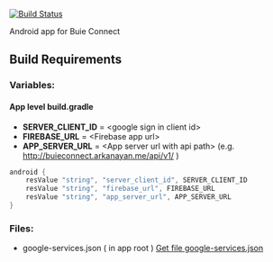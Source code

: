 [![Build Status](https://travis-ci.org/BuieConnect/BuieConnect-Android.svg?branch=master)](https://travis-ci.org/BuieConnect/BuieConnect-Android)

Android app for Buie Connect


## Build Requirements
### Variables:
#### App level build.gradle
   - **SERVER_CLIENT_ID** = \<google sign in client id\>
   - **FIREBASE_URL** = \<Firebase app url\>
   - **APP_SERVER_URL** = \<App server url with api path\> (e.g. http://buieconnect.arkanayan.me/api/v1/ )

```java
android {
    resValue "string", "server_client_id", SERVER_CLIENT_ID
    resValue "string", "firebase_url", FIREBASE_URL
    resValue "string", "app_server_url", APP_SERVER_URL
}
```


### Files:
- google-services.json ( in app root ) [Get file google-services.json](https://developers.google.com/mobile/add)
    
    